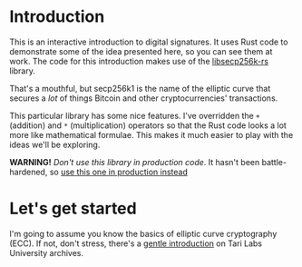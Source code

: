 # Introduction

This is an interactive introduction to digital signatures. It uses Rust code to demonstrate some of 
the idea presented here, so you can see them at work. The code for this introduction makes use 
of the [libsecp256k-rs](https://github.com/tari-labs/libsecp256k1) library. 

That's a mouthful, but secp256k1 is the name of the elliptic curve that secures a *lot* of things Bitcoin and
other cryptocurrencies' transactions. 

This particular library has some nice features. I've overridden the `+` (addition) and `*` (multiplication)
operators so that the Rust code looks a lot more like mathematical formulae. This makes it much easier
to play with the ideas we'll be exploring.

**WARNING!** _Don't use this library in production code_. It hasn't been battle-hardened, so [use this one in
production instead](https://github.com/rust-bitcoin/rust-secp256k1)

# Let's get started

I'm going to assume you know the basics of elliptic curve cryptography (ECC). If not, don't stress, there's a
[gentle introduction](https://gitpitch.com/tari-labs/tari-university/master?p=/cryptography/crypto-1#/) 
on Tari Labs University archives.